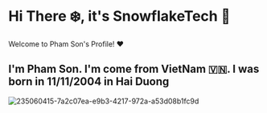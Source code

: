 # Hi There ❄️, it's SnowflakeTech 🥰 
  Welcome to Pham Son's Profile! ❤️
## I'm Pham Son. I'm come from VietNam 🇻🇳. I was born in 11/11/2004 in Hai Duong
![235060415-7a2c07ea-e9b3-4217-972a-a53d08b1fc9d](https://user-images.githubusercontent.com/127081003/236632587-5352bf54-0bfc-426d-9954-901fd3180968.gif)
